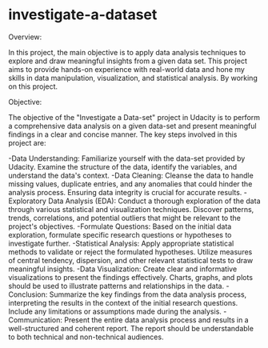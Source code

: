 # investigate-a-dataset
Overview:

In this project, the main objective is to apply data analysis techniques to explore and draw meaningful insights from a given data set. This project aims to provide hands-on experience with real-world data and hone my skills in data manipulation, visualization, and statistical analysis. By working on this project.

Objective:

The objective of the "Investigate a Data-set" project in Udacity is to perform a comprehensive data analysis on a given data-set and present meaningful findings in a clear and concise manner. The key steps involved in this project are:

-Data Understanding:
Familiarize yourself with the data-set provided by Udacity. Examine the structure of the data, identify the variables, and understand the data's context.
-Data Cleaning: 
Cleanse the data to handle missing values, duplicate entries, and any anomalies that could hinder the analysis process. Ensuring data integrity is crucial for accurate results.
-Exploratory Data Analysis (EDA):
Conduct a thorough exploration of the data through various statistical and visualization techniques. Discover patterns, trends, correlations, and potential outliers that might be relevant to the project's objectives.
-Formulate Questions:
Based on the initial data exploration, formulate specific research questions or hypotheses to investigate further.
-Statistical Analysis: 
Apply appropriate statistical methods to validate or reject the formulated hypotheses. Utilize measures of central tendency, dispersion, and other relevant statistical tests to draw meaningful insights.
-Data Visualization:
Create clear and informative visualizations to present the findings effectively. Charts, graphs, and plots should be used to illustrate patterns and relationships in the data.
-Conclusion:
Summarize the key findings from the data analysis process, interpreting the results in the context of the initial research questions. Include any limitations or assumptions made during the analysis.
-Communication:
Present the entire data analysis process and results in a well-structured and coherent report. The report should be understandable to both technical and non-technical audiences.

